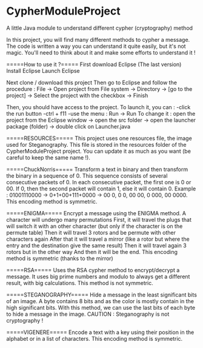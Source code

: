 # CypherModuleProject
A little Java module to understand different cypher (cryptography) method

In this project, you will find many different methods to cypher a message.
The code is written a way you can understand it quite easily, but it's not magic.
You'll need to think about it and make some efforts to understand it !

=====How to use it ?=====
First download Eclipse (The last version)
Install Eclipse
Launch Eclipse

Next clone / download this project
Then go to Eclipse and follow the procedure :
File -> Open project from File system -> Directory -> [go to the project] -> Select the project with the checkbox -> Finish

Then, you should have access to the project.
To launch it, you can :
	-click the run button
	-ctrl + f11
	-use the menu : Run -> Run
To change it : open the project from the Eclipse window -> open the src folder -> open the launcher package (folder) -> double click on Launcher.java

=====RESOURCES=====
This project uses one resources file, the image used for Steganography.
This file is stored in the resources folder of the CypherModuleProject project.
You can update it as much as you want (be careful to keep the same name !).

=====ChuckNorris=====
Transform a text in binary and then transform the binary in a sequence of 0.
This sequence consists of several consecutive packets of 0.
In each consecutive packet, the first one is 0 or 00.
If 0, then the second packet will contain 1, else it will contain 0.
Example : 01001110000 -> 0+1+00+111+0000 -> 00 0, 0 0, 00 00, 0 000, 00 0000.
This encoding method is symmetric.

=====ENIGMA=====
Encrypt a message using the ENIGMA method.
A character will undergo many permutations
First, it will travel the plugs that will switch it with an other character (but only if the character is on the permute table)
Then it will travel 3 rotors and be permute with other characters again
After that it will travel a mirror (like a rotor but where the entry and the destination give the same result)
Then it will travel again 3 rotors but in the other way
And then it will be the end.
This encoding method is symmetric (thanks to the mirror)

=====RSA=====
Uses the RSA cypher method to encrypt/decrypt a message.
It uses big prime numbers and modulo to always get a different result, with big calculations.
This method is not symmetric.

=====STEGANOGRAPHY=====
Hide a message in the least significant bits of an image.
A byte contains 8 bits and as the color is mostly contain in the high significant bits.
With this method, we can use the last bits of each byte to hide a message in the image.
CAUTION : Steganography is not cryptography !

=====VIGENERE=====
Encode a text with a key using their position in the alphabet or in a list of characters.
This encoding method is symmetric.
